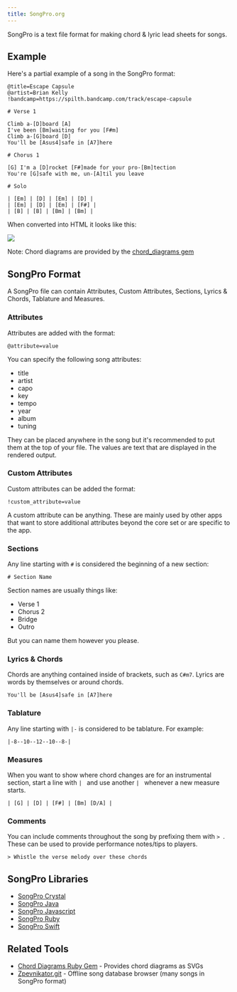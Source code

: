 ```yaml
---
title: SongPro.org
---
```


<p class="lead">SongPro is a text file format for making chord & lyric lead sheets for songs.</p>

## Example

Here's a partial example of a song in the SongPro format:

```
@title=Escape Capsule
@artist=Brian Kelly
!bandcamp=https://spilth.bandcamp.com/track/escape-capsule

# Verse 1

Climb a-[D]board [A]
I've been [Bm]waiting for you [F#m]
Climb a-[G]board [D]
You'll be [Asus4]safe in [A7]here

# Chorus 1

[G] I'm a [D]rocket [F#]made for your pro-[Bm]tection
You're [G]safe with me, un-[A]til you leave

# Solo

| [Em] | [D] | [Em] | [D] |
| [Em] | [D] | [Em] | [F#] |
| [B] | [B] | [Bm] | [Bm] |
```

When converted into HTML it looks like this:

<img src="/images/preview.png" class="img-fluid img-thumbnail" />

Note: Chord diagrams are provided by the [chord_diagrams gem](https://github.com/spilth/chord_diagrams)

## SongPro Format

A SongPro file can contain Attributes, Custom Attributes, Sections, Lyrics & Chords, Tablature and Measures.

### Attributes

Attributes are added with the format:

```
@attribute=value
```

You can specify the following song attributes:

- title
- artist
- capo
- key
- tempo
- year
- album
- tuning

They can be placed anywhere in the song but it's recommended to put them at the top of your file.
 The values are text that are displayed in the rendered output.

### Custom Attributes

Custom attributes can be added the format:

```
!custom_attribute=value
```

A custom attribute can be anything. These are mainly used by other apps that want to store additional attributes beyond the core set or are specific to the app.

### Sections

Any line starting with `#` is considered the beginning of a new section:

```
# Section Name
```

Section names are usually things like:

- Verse 1
- Chorus 2
- Bridge
- Outro

But you can name them however you please.

### Lyrics & Chords

Chords are anything contained inside of brackets, such as `C#m7`. Lyrics are words by themselves or around chords.

```
You'll be [Asus4]safe in [A7]here
```

### Tablature

Any line starting with `|-` is considered to be tablature. For example:

```
|-8--10--12--10--8-|
```

### Measures

When you want to show where chord changes are for an instrumental section, start a line with `| ` and use another `| ` whenever a new measure starts.

```
| [G] | [D] | [F#] | [Bm] [D/A] |
```

### Comments

You can include comments throughout the song by prefixing them with `> `. These can be used to provide performance notes/tips to players.

```
> Whistle the verse melody over these chords
```

## SongPro Libraries

- [SongPro Crystal](https://github.com/SongProOrg/songpro-crystal) 
- [SongPro Java](https://github.com/SongProOrg/songpro-java)
- [SongPro Javascript](https://github.com/SongProOrg/songpro-javascript)
- [SongPro Ruby](https://github.com/SongProOrg/songpro-ruby)
- [SongPro Swift](https://github.com/SongProOrg/songpro-swift)

## Related Tools

- [Chord Diagrams Ruby Gem](https://github.com/spilth/chord_diagrams) - Provides chord diagrams as SVGs
- [Zpevnikator.git](https://zpevnikator.github.io/) - Offline song database browser (many songs in SongPro format)
